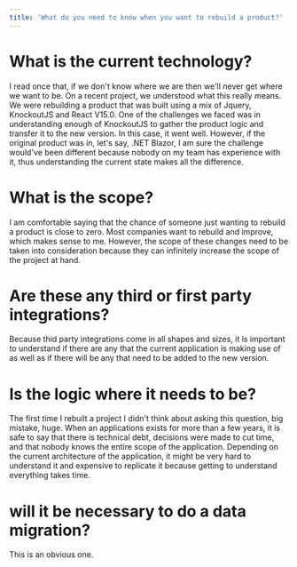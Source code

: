 ```yaml
---
title: 'What do you need to know when you want to rebuild a product?'
---
```


# What is the current technology?

I read once that, if we don't know where we are then we'll never get where we want to be. On a recent project, we understood what this really means. We were rebuilding a product that was built using a mix of Jquery, KnockoutJS and React V15.0. One of the challenges we faced was in understanding enough of KnockoutJS to gather the product logic and transfer it to the new version. In this case, it went well. However, if the original product was in, let's say, .NET Blazor, I am sure the challenge would've been different because nobody on my team has experience with it, thus understanding the current state makes all the difference.

# What is the scope?

I am comfortable saying that the chance of someone just wanting to rebuild a product is close to zero. Most companies want to rebuild and improve, which makes sense to me. However, the scope of these changes need to be taken into consideration because they can infinitely increase the scope of the project at hand.

# Are these any third or first party integrations?

Because thid party integrations come in all shapes and sizes, it is important to understand if there are any that the current application is making use of as well as if there will be any that need to be added to the new version.

# Is the logic where it needs to be?

The first time I rebuilt a project I didn't think about asking this question, big mistake, huge. When an applications exists for more than a few years, it is safe to say that there is technical debt, decisions were made to cut time, and that nobody knows the entire scope of the application. Depending on the current architecture of the application, it might be very hard to understand it and expensive to replicate it because getting to understand everything takes time.

# will it be necessary to do a data migration?

This is an obvious one.

#
